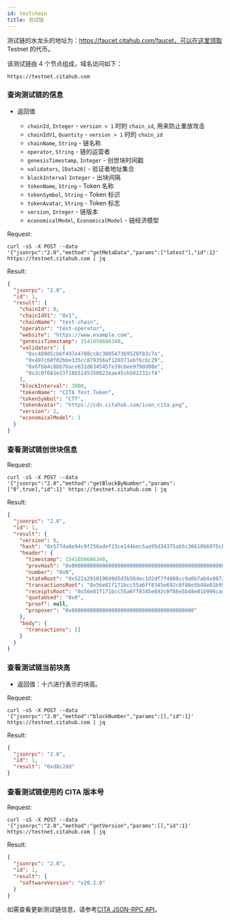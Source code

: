 ```yaml
---
id: testchain
title: 测试链
---
```


测试链的水龙头的地址为：https://faucet.citahub.com/faucet，可以在这里领取 Testnet 的代币。

该测试链由 4 个节点组成，域名访问如下：

```
https://testnet.citahub.com
```
### 查询测试链的信息
* 返回值

    * `chainId`, `Integer` - `version < 1` 时的 `chain_id`, 用来防止重放攻击
    * `chainIdV1`, `Quantity` - `version > 1` 时的 `chain_id`
    * `chainName`, `String` - 链名称
    * `operator`, `String` - 链的运营者
    * `genesisTimestamp`, `Integer` - 创世块时间戳
    * `validators`, `[Data20]` - 验证者地址集合
    * `blockInterval` `Integer` - 出块间隔
    * `tokenName`, `String` - Token 名称
    * `tokenSymbol`, `String` - Token 标识
    * `tokenAvatar`, `String` - Token 标志
    * `version`, `Integer` - 链版本
    * `economicalModel`, `EconomicalModel` - 链经济模型

Request:

```shell
curl -sS -X POST --data '{"jsonrpc":"2.0","method":"getMetaData","params":["latest"],"id":1}' https://testnet.citahub.com | jq
```
Result:

```json
{
  "jsonrpc": "2.0",
  "id": 1,
  "result": {
    "chainId": 0,
    "chainIdV1": "0x1",
    "chainName": "test-chain",
    "operator": "test-operator",
    "website": "https://www.example.com",
    "genesisTimestamp": 1541058686340,
    "validators": [
      "0xc489d5cb6f497e4708cc8c3805473b9528f83c7a",
      "0x497c68f02bbe335cc879356af120371ebf6cbc29",
      "0x6fbb4c8bb76ace631d634545fe39cbee979dd08e",
      "0x3c0f681e13f18b51d5350823eae45cb502231cf4"
    ],
    "blockInterval": 3000,
    "tokenName": "CITA Test Token",
    "tokenSymbol": "CTT",
    "tokenAvatar": "https://cdn.citahub.com/icon_cita.png",
    "version": 2,
    "economicalModel": 1
  }
}
```
### 查看测试链创世块信息
Request:

```shell
curl -sS -X POST --data '{"jsonrpc":"2.0","method":"getBlockByNumber","params":["0",true],"id":1}' https://testnet.citahub.com | jq
```
Result:

```json
{
  "jsonrpc": "2.0",
  "id": 1,
  "result": {
    "version": 0,
    "hash": "0x577da8e94c9f256adef23ce144bec5aa95d34375ab5c36610b6975cbb54d4196",
    "header": {
      "timestamp": 1541058686340,
      "prevHash": "0x0000000000000000000000000000000000000000000000000000000000000000",
      "number": "0x0",
      "stateRoot": "0x522a291019849d5d3b58dec1d2df7f4808cc9a0b7ab4a987290f43b1104eb4f1",
      "transactionsRoot": "0x56e81f171bcc55a6ff8345e692c0f86e5b48e01b996cadc001622fb5e363b421",
      "receiptsRoot": "0x56e81f171bcc55a6ff8345e692c0f86e5b48e01b996cadc001622fb5e363b421",
      "quotaUsed": "0x0",
      "proof": null,
      "proposer": "0x0000000000000000000000000000000000000000"
    },
    "body": {
      "transactions": []
    }
  }
}
```

### 查看测试链当前块高
* 返回值：十六进行表示的块高。

Request:

```shell
curl -sS -X POST --data '{"jsonrpc":"2.0","method":"blockNumber","params":[],"id":1}' https://testnet.citahub.com | jq
```

Result:

```json
{
  "jsonrpc": "2.0",
  "id": 1,
  "result": "0xd8c2dd"
}
```

### 查看测试链使用的 CITA 版本号
Request:

```shell
curl -sS -X POST --data '{"jsonrpc":"2.0","method":"getVersion","params":[],"id":1}' https://testnet.citahub.com | jq
```
Result:

```json
{
  "jsonrpc": "2.0",
  "id": 1,
  "result": {
    "softwareVersion": "v20.2.0"
  }
}
```
如需查看更新测试链信息，请参考[CITA JSON-RPC API]。

[CITA JSON-RPC API]: ../../cita/rpc-guide/rpc

